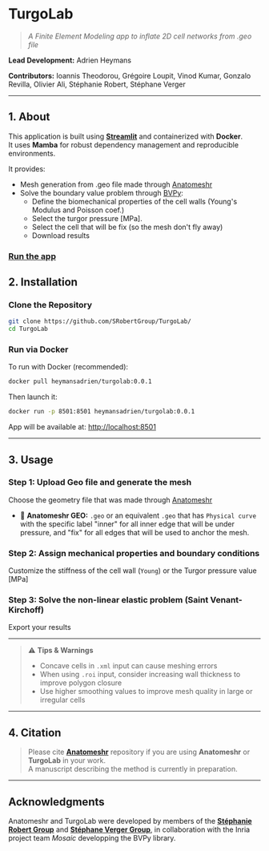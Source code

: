 # TurgoLab

> _A Finite Element Modeling app to inflate 2D cell networks from .geo file_

**Lead Development:**   Adrien Heymans

**Contributors:** 
Ioannis Theodorou, Grégoire Loupit, Vinod Kumar, Gonzalo Revilla, Olivier Ali, Stéphanie Robert, Stéphane Verger

---

## 1. About

This application is built using **[Streamlit](https://streamlit.io/)** and containerized with **Docker**.  
It uses **Mamba** for robust dependency management and reproducible environments.

It provides:

- Mesh generation from .geo file made through [Anatomeshr](https://anatomeshr.serve.scilifelab.se/)
- Solve the boundary value problem through [BVPy](https://gitlab.inria.fr/mosaic/bvpy):
  - Define the biomechanical properties of the cell walls (Young's Modulus and Poisson coef.)
  - Select the turgor pressure [MPa].
  - Select the cell that will be fix (so the mesh don't fly away)
  - Download results

### [Run the app](https://turgolab.serve.scilifelab.se/) 

## 2. Installation

### Clone the Repository

```bash
git clone https://github.com/SRobertGroup/TurgoLab/
cd TurgoLab
```

### Run via Docker

To run with Docker (recommended):

```bash
docker pull heymansadrien/turgolab:0.0.1
```

Then launch it:

```bash
docker run -p 8501:8501 heymansadrien/turgolab:0.0.1
```

App will be available at: [http://localhost:8501](http://localhost:8501)

---

## 3. Usage

### Step 1: Upload Geo file and generate the mesh

Choose the geometry file that was made through [Anatomeshr](https://anatomeshr.serve.scilifelab.se/)

- 📂 **Anatomeshr GEO:** `.geo` or an equivalent `.geo` that has `Physical curve` with the specific label "inner" for all inner edge that will be under pressure, and "fix" for all edges that will be used to anchor the mesh.

### Step 2: Assign mechanical properties and boundary conditions

Customize the stiffness of the cell wall (`Young`) or the Turgor pressure value [MPa]

### Step 3: Solve the non-linear elastic problem (Saint Venant-Kirchoff)

Export your results 

---

> ⚠️ **Tips & Warnings**
>
> - Concave cells in `.xml` input can cause meshing errors
> - When using `.roi` input, consider increasing wall thickness to improve polygon closure
> - Use higher smoothing values to improve mesh quality in large or irregular cells

---

## 4. Citation

> Please cite [**Anatomeshr**](https://github.com/SRobertGroup/Anatomeshr) repository if you are using **Anatomeshr** or **TurgoLab** in your work.  
> A manuscript describing the method is currently in preparation.

---

## Acknowledgments

Anatomeshr and TurgoLab were developed by members of the [**Stéphanie Robert Group**](https://srobertgroup.com/) and [**Stéphane Verger Group**](https://www.upsc.se/researchers/6177-verger-stephane-mechanics-and-dynamics-of-cell-to-cell-adhesion-in-plants.html), in collaboration with the Inria project team *Mosaic* developping the BVPy library.
